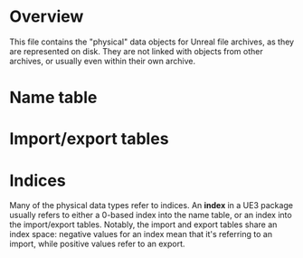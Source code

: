 ﻿# Overview

This file contains the "physical" data objects for Unreal file archives, as they are represented on disk. They are not linked with objects from other archives, or usually even within their own archive.

# Name table

# Import/export tables

# Indices

Many of the physical data types refer to indices. An **index** in a UE3 package usually refers to either a 0-based index into the name table, or an index into the import/export tables. Notably, the import and export tables share an index space: negative values for an index mean that it's referring to an import, while positive values refer to an export.